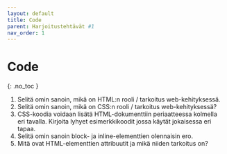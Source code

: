 ```yaml
---
layout: default
title: Code
parent: Harjoitustehtävät #1
nav_order: 1
---
```


# Code
{: .no_toc }

1. Selitä omin sanoin, mikä on HTML:n rooli / tarkoitus web-kehityksessä.
2. Selitä omin sanoin, mikä on CSS:n rooli / tarkoitus web-kehityksessä?
3. CSS-koodia voidaan lisätä HTML-dokumenttiin periaatteessa kolmella eri tavalla. Kirjoita lyhyet esimerkkikoodit jossa käytät jokaisessa eri tapaa.
4. Selitä omin sanoin block- ja inline-elementtien olennaisin ero.
5. Mitä ovat HTML-elementtien attribuutit ja mikä niiden tarkoitus on?
